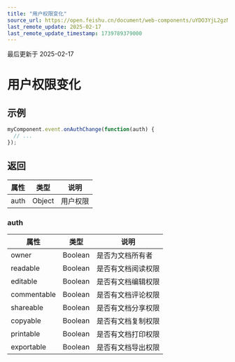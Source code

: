 ```yaml
---
title: "用户权限变化"
source_url: https://open.feishu.cn/document/web-components/uYDO3YjL2gzN24iN3cjN/old-docs-component/old-event-listener/old-user-permission-change
last_remote_update: 2025-02-17
last_remote_update_timestamp: 1739789379000
---
```

最后更新于 2025-02-17

# 用户权限变化
## 示例
```js
myComponent.event.onAuthChange(function(auth) {
  // ...
});
```

## 返回
|属性|	类型|	说明|
| ---|----- | ------- | 
|auth|	Object |用户权限|

### auth
|属性|	类型|	说明|
| ---|----- | ------ | 
|owner|	Boolean|	是否为文档所有者
|readable|	Boolean|	是否有文档阅读权限
|editable|	Boolean|	是否有文档编辑权限
|commentable|	Boolean|	是否有文档评论权限
|shareable|	Boolean|	是否有文档分享权限
|copyable|	Boolean|	是否有文档复制权限
|printable|	Boolean|	是否有文档打印权限
|exportable|	Boolean|	是否有文档导出权限

